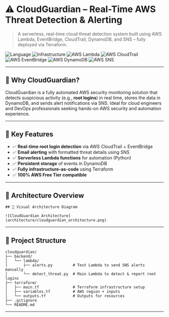 # ⚠️ CloudGuardian – Real-Time AWS Threat Detection & Alerting

> A serverless, real-time cloud threat detection system built using AWS Lambda, EventBridge, CloudTrail, DynamoDB, and SNS – fully deployed via Terraform.

![Language](https://img.shields.io/badge/language-Python-blue.svg)
![Infrastructure](https://img.shields.io/badge/infrastructure-Terraform-blueviolet)
![AWS Lambda](https://img.shields.io/badge/AWS%20Service-Lambda-orange?logo=aws-lambda)
![AWS CloudTrail](https://img.shields.io/badge/AWS%20Service-CloudTrail-green?logo=amazon-aws)
![AWS EventBridge](https://img.shields.io/badge/AWS%20Service-EventBridge-purple?logo=amazon-aws)
![AWS DynamoDB](https://img.shields.io/badge/AWS%20Service-DynamoDB-blue?logo=amazon-dynamodb)
![AWS SNS](https://img.shields.io/badge/AWS%20Service-SNS-yellow?logo=amazon-aws)

---

## 🔐 Why CloudGuardian?

CloudGuardian is a fully automated AWS security monitoring solution that detects suspicious activity (e.g., **root logins**) in real time, stores the data in DynamoDB, and sends alert notifications via SNS. Ideal for cloud engineers and DevOps professionals seeking hands-on AWS security and automation experience.

---

## 🚀 Key Features

- ✅ **Real-time root login detection** via AWS CloudTrail + EventBridge
- ✅ **Email alerting** with formatted threat details using SNS
- ✅ **Serverless Lambda functions** for automation (Python)
- ✅ **Persistent storage** of events in DynamoDB
- ✅ **Fully infrastructure-as-code** using Terraform
- ✅ **100% AWS Free Tier compatible**

---

## 🧱 Architecture Overview

```
## 🧭 Visual Architecture Diagram

![CloudGuardian Architecture](architecture/cloudguardian_architecture.png)
```

---

## 📁 Project Structure

```
cloudguardian/
├── backend/
│   └── lambda/
│       ├── alerts.py         # Test Lambda to send SNS alerts manually
│       └── detect_threat.py  # Main Lambda to detect & report root logins
├── terraform/
│   ├── main.tf               # Terraform infrastructure setup
│   ├── variables.tf          # AWS region + inputs
│   └── outputs.tf            # Outputs for resources
├── .gitignore
└── README.md
```

---

